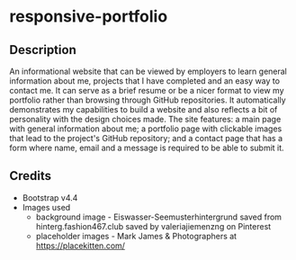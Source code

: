 # responsive-portfolio

## Description
An informational website that can be viewed by employers to learn general information about me, projects that I have completed and an easy way to contact me. It can serve as a brief resume or be a nicer format to view my portfolio rather than browsing through GitHub repositories. It automatically demonstrates my capabilities to build a website and also reflects a bit of personality with the design choices made. The site features: a main page with general information about me; a portfolio page with clickable images that lead to the project's GitHub repository; and a contact page that has a form where name, email and a message is required to be able to submit it.

## Credits
* Bootstrap v4.4
* Images used
    * background image - Eiswasser-Seemusterhintergrund saved from hinterg.fashion467.club saved by valeriajiemenzng on Pinterest
    * placeholder images - Mark James & Photographers at https://placekitten.com/